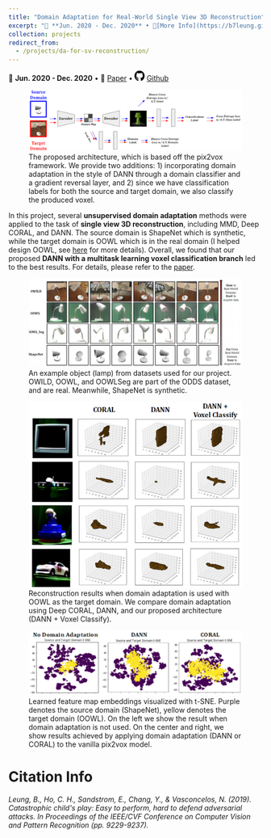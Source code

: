```yaml
---
title: "Domain Adaptation for Real-World Single View 3D Reconstruction"
excerpt: "📅 **Jun. 2020 - Dec. 2020** • 🔎[More Info](https://b7leung.github.io/projects/da-for-sv-reconstruction/) • 📄 [Paper](https://b7leung.github.io/files/DA_For_SVR.pdf) <br/> Applied several domain adaptation techniques (MMD, Deep CORAL, DANN) to enable unsupervised transfer from CAD ShapeNet data to real world data, for the task of single view 3D reconstruction. <br/><img src='/images/DA_For_SVR_Main_Picture.png'>"
collection: projects
redirect_from: 
  - /projects/da-for-sv-reconstruction/
---
```


📅 **Jun. 2020 - Dec. 2020** • 📄 [Paper](https://b7leung.github.io/files/DA_For_SVR.pdf) • <img src="/images/github_icon.png" width="20" height="20"> [Github](https://github.com/b7leung/Domain-Adaptation-Single-View-Reconstruction)

<figure>
  <img src="/images/DA_For_SVR_Main_Picture.png" >
  <figcaption>The proposed architecture, which is based off the pix2vox framework. We provide two additions: 1) incorporating domain adaptation in the style of DANN through a domain classifier and a gradient reversal layer, and 2) since we have classification labels for both the source and target domain, we also classify the produced voxel.</figcaption>
</figure>

In this project, several **unsupervised domain adaptation** methods were applied to the task of **single view 3D reconstruction**, including MMD, Deep CORAL, and DANN. The source domain is ShapeNet which is synthetic, while the target domain is OOWL which is in the real domain (I helped design OOWL, see [here](https://b7leung.github.io/projects/drone-flight-dataset/) for more details). Overall, we found that our proposed **DANN with a multitask learning voxel classification branch** led to the best results. For details, please refer to the [paper](https://b7leung.github.io/files/DA_For_SVR.pdf).


<figure>
  <img src="/images/da_svr/oowl.png" >
  <figcaption>An example object (lamp) from datasets used for our project. OWILD, OOWL, and OOWLSeg are part of the ODDS dataset, and are real. Meanwhile, ShapeNet is synthetic.</figcaption>
</figure>

<figure>
  <img src="/images/da_svr/qual.png" >
  <figcaption>Reconstruction results when domain adaptation is used with OOWL as the target domain. We compare domain adaptation using Deep CORAL, DANN, and our proposed architecture (DANN + Voxel Classify).</figcaption>
</figure>

<figure>
  <img src="/images/da_svr/tsne.png" >
  <figcaption>Learned feature map embeddings visualized with t-SNE. Purple denotes the source domain (ShapeNet), yellow denotes the target domain (OOWL). On the left we show the result when domain adaptation is not used. On the center and right, we show results achieved by applying domain adaptation (DANN or CORAL) to the vanilla pix2vox model.</figcaption>
</figure>


Citation Info
======

_Leung, B., Ho, C. H., Sandstrom, E., Chang, Y., & Vasconcelos, N. (2019). Catastrophic child's play: Easy to perform, hard to defend adversarial attacks. In Proceedings of the IEEE/CVF Conference on Computer Vision and Pattern Recognition (pp. 9229-9237)._



